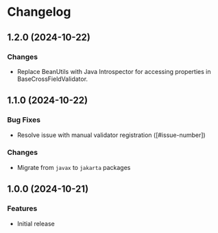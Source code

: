 # Changelog

## 1.2.0 (2024-10-22)

### Changes

* Replace BeanUtils with Java Introspector for accessing properties in BaseCrossFieldValidator.

## 1.1.0 (2024-10-22)

### Bug Fixes

* Resolve issue with manual validator registration ([#issue-number])

### Changes

* Migrate from `javax` to `jakarta` packages

## 1.0.0 (2024-10-21)

### Features

* Initial release
